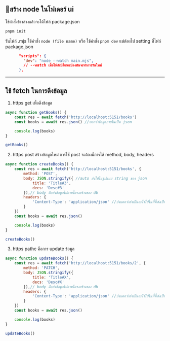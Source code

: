 ## 📍สร้าง node ในโฟเดอร์ ui
ใช้คำสั่งข้างล่างแล้วจะได้ไฟล์ package.json
```cmd 
pnpm init 
```

รันไฟล์ .mjs ใช้คำสั่ง `node (file name)` หรือ ใช้คำสั่ง `pnpm dev` แต่ต้องไป setting ที่ไฟล์ package.json
```json
      "scripts": {
        "dev": "node --watch main.mjs",
        // --watch เมื่อไฟล์เปลียนแปลงมันจะทำการรันใหม่
      },
```
---

## ใช้ fetch ในการดึงข้อมูล

1. https get เพื่อดึงข้อมูล
```js
async function getBooks() {
    const res = await fetch('http://localhost:5151/books')
    const books = await res.json() //บอกว่าข้อมูลภายในเป็น json

    console.log(books)
} 

getBooks()
```
2. https post สร้างข้อมูลใหม่
การใช้ post จะต้องมีการใส่  method, body, headers
```js
async function createBooks() {
    const res = await fetch('http://localhost:5151/books', {
        method: 'POST',
        body: JSON.stringify({ //auto ส่งไปในรูปแบบ string ของ json
            title: 'Title#3',
            decs: 'Desc#3'
        }),// body คือส่งข้อมูลไปตามโครงสร้างของ db
        headers: {
            'Content-Type': 'application/json' //บ่งบอกว่าส่งเป็นอะไรไปในที่นี้ส่งเป็น json
        }
    })
    const books = await res.json()

    console.log(books)
} 

createBooks()
```
3. https pathc คือการ update ข้อมูล

```js
async function updateBooks() {
    const res = await fetch('http://localhost:5151/books/2', {
        method: 'PATCH',
        body: JSON.stringify({
            title: 'Title#X',
            decs: 'Desc#X'
        }),// body คือส่งข้อมูลไปตามโครงสร้างของ db
        headers: {
            'Content-Type': 'application/json' //บ่งบอกว่าส่งเป็นอะไรไปในที่นี้ส่งเป็น json
        }
    })
    const books = await res.json()

    console.log(books)
} 

updateBooks()
```
